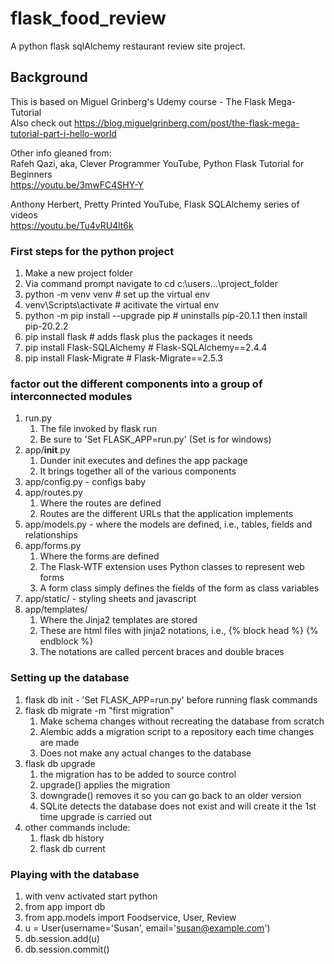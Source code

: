 # flask_food_review
A python flask sqlAlchemy restaurant review site project.

## Background

This is based on Miguel Grinberg's Udemy course - The Flask Mega-Tutorial<br>
Also check out https://blog.miguelgrinberg.com/post/the-flask-mega-tutorial-part-i-hello-world <br>

Other info gleaned from:<br>
Rafeh Qazi, aka, Clever Programmer YouTube, Python Flask Tutorial for Beginners<br>
https://youtu.be/3mwFC4SHY-Y <br>

Anthony Herbert, Pretty Printed YouTube, Flask SQLAlchemy series of videos<br>
https://youtu.be/Tu4vRU4lt6k


### First steps for the python project
1. Make a new project folder
1. Via command prompt navigate to cd c:\users\...\project_folder
1. python -m venv venv  # set up the virtual env
1. venv\Scripts\activate  # acitivate the virtual env
1. python -m pip install --upgrade pip # uninstalls pip-20.1.1 then install pip-20.2.2
1. pip install flask  # adds flask plus the packages it needs
1. pip install Flask-SQLAlchemy  # Flask-SQLAlchemy==2.4.4
1. pip install Flask-Migrate  # Flask-Migrate==2.5.3

### factor out the different components into a group of interconnected modules
1. run.py
   1. The file invoked by flask run
   1. Be sure to 'Set FLASK_APP=run.py' (Set is for windows)
1. app/__init__.py
   1. Dunder init executes and defines the app package
   1. It brings together all of the various components
1. app/config.py - configs baby
1. app/routes.py
   1. Where the routes are defined
   1. Routes are the different URLs that the application implements
1. app/models.py - where the models are defined, i.e., tables, fields and relationships
1. app/forms.py
   1. Where the forms are defined
   1. The Flask-WTF extension uses Python classes to represent web forms
   1. A form class simply defines the fields of the form as class variables
1. app/static/ - styling sheets and javascript
1. app/templates/
   1. Where the Jinja2 templates are stored
   1. These are html files with jinja2 notations, i.e., {% block head %} {% endblock %}
   1. The notations are called percent braces and double braces
   
### Setting up the database
1. flask db init - 'Set FLASK_APP=run.py' before running flask commands
1. flask db migrate -m "first migration"
   1. Make schema changes without recreating the database from scratch
   1. Alembic adds a migration script to a repository each time changes are made
   1. Does not make any actual changes to the database
1. flask db upgrade
   1. the migration has to be added to source control
   1. upgrade() applies the migration
   1. downgrade() removes it so you can go back to an older version
   1. SQLite detects the database does not exist and will create it the 1st time upgrade is carried out
1. other commands include:
   1. flask db history
   1. flask db current
   
### Playing with the database
1. with venv activated start python
1. from app import db
1. from app.models import Foodservice, User, Review
1. u = User(username='Susan', email='susan@example.com')
1. db.session.add(u)
1. db.session.commit()

